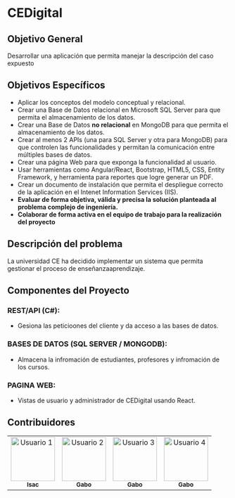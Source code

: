 # CEDigital

## Objetivo General
Desarrollar una aplicación que permita manejar la descripción del caso expuesto

## Objetivos Específicos
- Aplicar los conceptos del modelo conceptual y relacional.
- Crear una Base de Datos relacional en Microsoft SQL Server para que permita el almacenamiento de
los datos.
- Crear una Base de Datos **no relacional** en MongoDB para que permita el almacenamiento de los
datos.
- Crear al menos 2 APIs (una para SQL Server y otra para MongoDB) para que controlen las
funcionalidades y permitan la comunicación entre múltiples bases de datos.
- Crear una página Web para que exponga la funcionalidad al usuario.
- Usar herramientas como Angular/React, Bootstrap, HTML5, CSS, Entity Framework, y herramienta
para reportes que logre generar un PDF.
- Crear un documento de instalación que permita el despliegue correcto de la aplicación en el Intenet
Information Services (IIS).
- **Evaluar de forma objetiva, válida y precisa la solución planteada al problema complejo de
ingeniería.**
- **Colaborar de forma activa en el equipo de trabajo para la realización del proyecto**


## Descripción del problema
La universidad CE ha decidido implementar un sistema que permita gestionar el proceso de enseñanzaaprendizaje.

## Componentes del Proyecto

### REST/API (C#):
- Gesiona las peticioones del cliente y da acceso a las bases de datos.

### BASES DE DATOS (SQL SERVER / MONGODB):
- Almacena la infromación de estudiantes, profesores y infromación de los cursos.

### PAGINA WEB:
- Vistas de usuario y administrador de CEDigital usando React.


## Contribuidores
<table>
  <tr>
    <td align="center">
      <a href="https://github.com/IsacMSirias">
        <img src="https://github.com/IsacMSirias.png" width="100px;" alt="Usuario 1"/>
        <br />
        <sub><b>Isac</b></sub>
      </a>
    </td>
  <td align="center">
      <a href="https://github.com/MrGabo06">
        <img src="https://avatars.githubusercontent.com/u/132622106?v=4" width="100px;" alt="Usuario 2"/>
        <br />
        <sub><b>Gabo</b></sub>
      </a>
    </td>
<td align="center">
      <a href="https://github.com/EmMongeHnz">
        <img src="https://avatars.githubusercontent.com/u/133249327?v=4" width="100px;" alt="Usuario 3"/>
        <br />
        <sub><b>Gabo</b></sub>
      </a>
    </td>

<td align="center">
      <a href="https://github.com/gabrll05">
        <img src="https://avatars.githubusercontent.com/u/142859449?v=4" width="100px;" alt="Usuario 4"/>
        <br />
        <sub><b>Gabo</b></sub>
      </a>
    </td>
  </tr>
</table>




